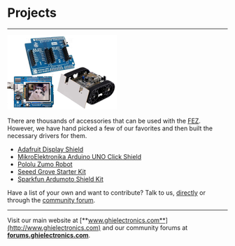 # Projects
---
![Projects](images/projects-noborder.png)

There are thousands of accessories that can be used with the [FEZ](../../fez/intro.md). However, we have hand picked a few of our favorites and then built the necessary drivers for them.

* [Adafruit Display Shield](adafruit-display-shield.md)
* [MikroElektronika Arduino UNO Click Shield](arduino-uno-click-shield.md)
* [Pololu Zumo Robot](pololu-zumo-robot.md)
* [Seeed Grove Starter Kit](seeed-grove-starter-kit.md)
* [Sparkfun Ardumoto Shield Kit](sparkfun-ardumoto-shield-kit.md)

Have a list of your own and want to contribute? Talk to us, [directly](https://www.ghielectronics.com/contact) or through the [community forum](https://forums.ghielectronics.com/).

***

Visit our main website at [**www.ghielectronics.com**](http://www.ghielectronics.com) and our community forums at [**forums.ghielectronics.com**](https://forums.ghielectronics.com/).